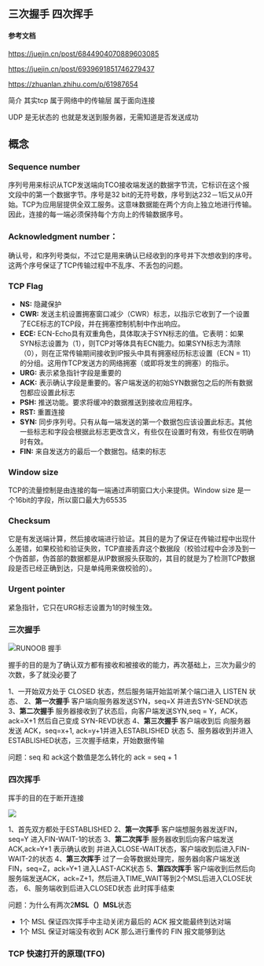
## 三次握手 四次挥手
#### 参考文档 

https://juejin.cn/post/6844904070889603085

https://juejin.cn/post/6939691851746279437

https://zhuanlan.zhihu.com/p/61987654

简介
其实tcp 属于网络中的传输层 属于面向连接

UDP 是无状态的 也就是发送到服务器，无需知道是否发送成功

## 概念

### Sequence number
序列号用来标识从TCP发送端向TCO接收端发送的数据字节流，它标识在这个报文段中的第一个数据字节。序号是32 bit的无符号数，序号到达232－1后又从0开始。TCP为应用层提供全双工服务。这意味数据能在两个方向上独立地进行传输。因此，连接的每一端必须保持每个方向上的传输数据序号。

### Acknowledgment number：
确认号，和序列号类似，不过它是用来确认已经收到的序号并下次想收到的序号。这两个序号保证了TCP传输过程中不乱序、不丢包的问题。

### TCP Flag

- **NS:** 隐藏保护
- **CWR:** 发送主机设置拥塞窗口减少（CWR）标志，以指示它收到了一个设置了ECE标志的TCP段，并在拥塞控制机制中作出响应。
- **ECE:** ECN-Echo具有双重角色，具体取决于SYN标志的值。它表明：如果SYN标志设置为（1），则TCP对等体具有ECN能力。如果SYN标志为清除（0），则在正常传输期间接收到IP报头中具有拥塞经历标志设置（ECN = 11）的分组。这用作TCP发送方的网络拥塞（或即将发生的拥塞）的指示。
- **URG:** 表示紧急指针字段是重要的
- **ACK:** 表示确认字段是重要的。客户端发送的初始SYN数据包之后的所有数据包都应设置此标志
- **PSH:** 推送功能。要求将缓冲的数据推送到接收应用程序。
- **RST:** 重置连接
- **SYN:** 同步序列号。只有从每一端发送的第一个数据包应该设置此标志。其他一些标志和字段会根据此标志更改含义，有些仅在设置时有效，有些仅在明确时有效。
- **FIN:** 来自发送方的最后一个数据包。结束的标志

### Window size
TCP的流量控制是由连接的每一端通过声明窗口大小来提供。Window size 是一个16bit的字段，所以窗口最大为65535

### Checksum
它是有发送端计算，然后接收端进行验证。其目的是为了保证在传输过程中出现什么差错，如果校验和验证失败，TCP直接丢弃这个数据段（校验过程中会涉及到一个伪首部，伪首部的数据都是从IP数据报头获取的，其目的就是为了检测TCP数据段是否已经正确到达，只是单纯用来做校验的）。

### Urgent pointer
紧急指针，它只在URG标志设置为1的时候生效。

### 三次握手
![RUNOOB 握手](https://iknow-pic.cdn.bcebos.com/b219ebc4b74543a99d881d8113178a82b80114ef)

握手的目的是为了确认双方都有接收和被接收的能力，再次基础上，三次为最少的次数，多了就没必要了

1、一开始双方处于 CLOSED 状态，然后服务端开始监听某个端口进入 LISTEN 状态、
2、**第一次握手** 客户端向服务器发送SYN，seq=X 并进去SYN-SEND状态
3、**第二次握手** 服务器接收到了状态后，向客户端发送SYN,seq = Y，ACK，ack=X+1 然后自己变成 SYN-REVD状态
4、**第三次握手** 客户端收到后 向服务器发送 ACK，seq=x+1, ack=y+1并进入ESTABLISHED 状态
5、服务器收到并进入ESTABLISHED状态，三次握手结束，开始数据传输 

问题：seq 和 ack这个数值是怎么转化的
  ack = seq + 1

### 四次挥手 

挥手的目的在于断开连接

![](https://p1-jj.byteimg.com/tos-cn-i-t2oaga2asx/gold-user-assets/2020/2/23/170723e5c0e05829~tplv-t2oaga2asx-zoom-in-crop-mark:1304:0:0:0.awebp)

1、首先双方都处于ESTABLISHED
2、**第一次挥手** 客户端想服务器发送FIN，seq=Y 进入FIN-WAIT-1的状态
3、**第二次挥手** 服务器收到后向客户端发送ACK,ack=Y+1 表示确认收到 并进入CLOSE-WAIT状态，客户端收到后进入FIN-WAIT-2的状态
4、**第三次挥手** 过了一会等数据处理完，服务器向客户端发送FIN，seq=Z，ack=Y+1 进入LAST-ACK状态
5、**第四次挥手** 客户端收到后然后向服务端发送ACK，ack=Z+1，然后进入TIME_WAIT等到2个MSL后进入CLOSE状态，
6、服务端收到后进入CLOSED状态 此时挥手结束


问题：为什么有两次2**MSL（）MSL**状态
- 1个 MSL 保证四次挥手中主动关闭方最后的 ACK 报文能最终到达对端
- 1个 MSL 保证对端没有收到 ACK 那么进行重传的 FIN 报文能够到达

### TCP 快速打开的原理(TFO)






